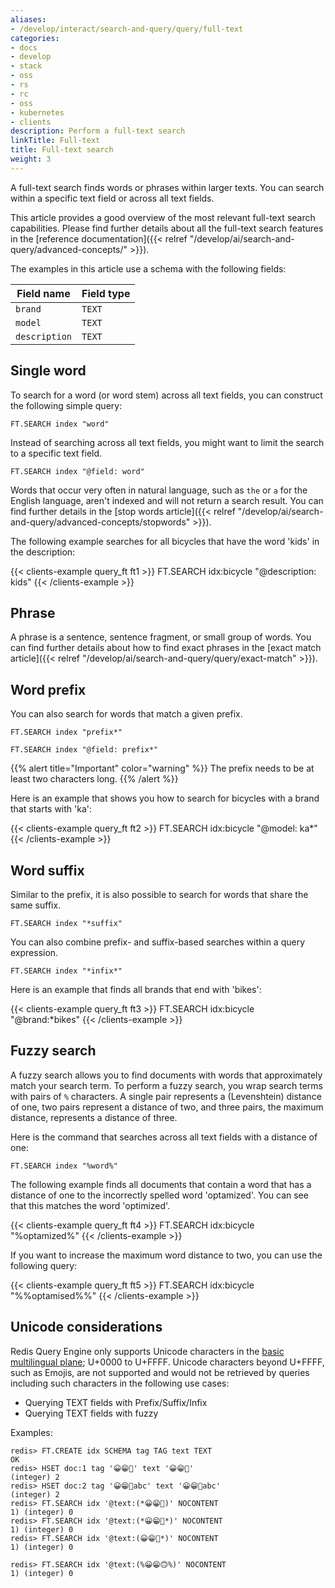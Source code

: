 ```yaml
---
aliases:
- /develop/interact/search-and-query/query/full-text
categories:
- docs
- develop
- stack
- oss
- rs
- rc
- oss
- kubernetes
- clients
description: Perform a full-text search
linkTitle: Full-text
title: Full-text search
weight: 3
---
```


A full-text search finds words or phrases within larger texts. You can search within a specific text field or across all text fields. 

This article provides a good overview of the most relevant full-text search capabilities. Please find further details about all the full-text search features in the [reference documentation]({{< relref "/develop/ai/search-and-query/advanced-concepts/" >}}).

The examples in this article use a schema with the following fields:

| Field name | Field type |
| ---------- | ---------- |
| `brand`      | `TEXT`       |
| `model`      | `TEXT`       |
| `description`| `TEXT`       |


## Single word

To search for a word (or word stem) across all text fields, you can construct the following simple query:

```
FT.SEARCH index "word"
```

Instead of searching across all text fields, you might want to limit the search to a specific text field.

```
FT.SEARCH index "@field: word"
```

Words that occur very often in natural language, such as `the` or `a` for the English language, aren't indexed and will not return a search result. You can find further details in the [stop words article]({{< relref "/develop/ai/search-and-query/advanced-concepts/stopwords" >}}).

The following example searches for all bicycles that have the word 'kids' in the description:

{{< clients-example query_ft ft1 >}}
FT.SEARCH idx:bicycle "@description: kids"
{{< /clients-example >}}

## Phrase

A phrase is a sentence, sentence fragment, or small group of words. You can find further details about how to find exact phrases in the [exact match article]({{< relref "/develop/ai/search-and-query/query/exact-match" >}}).


## Word prefix

You can also search for words that match a given prefix.

```
FT.SEARCH index "prefix*"
```

```
FT.SEARCH index "@field: prefix*"
```

{{% alert title="Important" color="warning" %}}
The prefix needs to be at least two characters long.
{{% /alert  %}}

Here is an example that shows you how to search for bicycles with a brand that starts with 'ka':

{{< clients-example query_ft ft2 >}}
FT.SEARCH idx:bicycle "@model: ka*"
{{< /clients-example >}}

## Word suffix

Similar to the prefix, it is also possible to search for words that share the same suffix.

```
FT.SEARCH index "*suffix"
```

You can also combine prefix- and suffix-based searches within a query expression.

```
FT.SEARCH index "*infix*"
```

Here is an example that finds all brands that end with 'bikes':

{{< clients-example query_ft ft3 >}}
FT.SEARCH idx:bicycle "@brand:*bikes"
{{< /clients-example >}}

## Fuzzy search

A fuzzy search allows you to find documents with words that approximately match your search term. To perform a fuzzy search, you wrap search terms with pairs of `%` characters. A single pair represents a (Levenshtein) distance of one, two pairs represent a distance of two, and three pairs, the maximum distance, represents a distance of three.

Here is the command that searches across all text fields with a distance of one:

```
FT.SEARCH index "%word%"
```

The following example finds all documents that contain a word that has a distance of one to the incorrectly spelled word 'optamized'. You can see that this matches the word 'optimized'.

{{< clients-example query_ft ft4 >}}
FT.SEARCH idx:bicycle "%optamized%"
{{< /clients-example >}}

If you want to increase the maximum word distance to two, you can use the following query:

{{< clients-example query_ft ft5 >}}
FT.SEARCH idx:bicycle "%%optamised%%"
{{< /clients-example >}}

## Unicode considerations

Redis Query Engine only supports Unicode characters in the [basic multilingual plane](https://en.wikipedia.org/wiki/Plane_(Unicode)#Basic_Multilingual_Plane); U+0000 to U+FFFF. Unicode characters beyond U+FFFF, such as Emojis, are not supported and would not be retrieved by queries including such characters in the following use cases:

* Querying TEXT fields with Prefix/Suffix/Infix
* Querying TEXT fields with fuzzy

Examples:

```
redis> FT.CREATE idx SCHEMA tag TAG text TEXT
OK
redis> HSET doc:1 tag '😀😁🙂' text '😀😁🙂'
(integer) 2
redis> HSET doc:2 tag '😀😁🙂abc' text '😀😁🙂abc'
(integer) 2
redis> FT.SEARCH idx '@text:(*😀😁🙂)' NOCONTENT
1) (integer) 0
redis> FT.SEARCH idx '@text:(*😀😁🙂*)' NOCONTENT
1) (integer) 0
redis> FT.SEARCH idx '@text:(😀😁🙂*)' NOCONTENT
1) (integer) 0

redis> FT.SEARCH idx '@text:(%😀😁🙃%)' NOCONTENT
1) (integer) 0
```